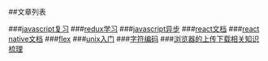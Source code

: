 ##文章列表

###[javascript复习](./posts/jsreview.md)
###[redux学习](./posts/learnRedux.md)
###[javascript异步](./posts/asynchrony.md)
###[react文档](./posts/react-document.md)
###[react native文档](./posts/rn.md)
###[flex](./posts/flex.md)
###[unix入门](./posts/unixTutorial.md)
###[字符编码](./posts/characterEncoding.md)
###[浏览器的上传下载相关知识梳理](./posts/downloadAndUpload.md)